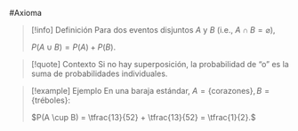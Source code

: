 #Axioma

> [!info] Definición
> Para dos eventos disjuntos $A$ y $B$ (i.e., $A \cap B = \varnothing$),
> 
> $P(A \cup B) = P(A) + P(B).$

> [!quote] Contexto
> Si no hay superposición, la probabilidad de “o” es la suma de probabilidades individuales.

> [!example] Ejemplo
> En una baraja estándar, $A = \{\text{corazones}\}, B = \{\text{tréboles}\}$:
> 
> $P(A \cup B) = \tfrac{13}{52} + \tfrac{13}{52} = \tfrac{1}{2}.$